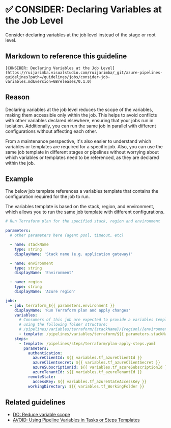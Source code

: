# ✅ CONSIDER: Declaring Variables at the Job Level

Consider declaring variables at the job level instead of the stage or root level.

## Markdown to reference this guideline

```plaintext
[CONSIDER: Declaring Variables at the Job Level](https://ruijarimba.visualstudio.com/ruijarimba/_git/azure-pipelines-guidelines?path=/guidelines/jobs/consider-job-variables.md&version=GBreleases/0.1.0)
```

## Reason

Declaring variables at the job level reduces the scope of the variables, making
them accessible only within the job. This helps to avoid conflicts with other
variables declared elsewhere, ensuring that your jobs run in isolation.
Additionally, you can run the same job in parallel with different configurations
without affecting each other.

From a maintenance perspective, it's also easier to understand which variables
or templates are required for a specific job. Also, you can use the same job
template in different stages or pipelines without
worrying about which variables or templates need to be referenced, as they are
declared within the job.

## Example

The below job template references a variables template that contains the
configuration required for the job to run.

The variables template is based on the stack, region, and environment, which
allows you to run the same job template with different configurations.

```yaml
# Run Terraform plan for the specified stack, region and environment

parameters:
  # other parameters here (agent pool, timeout, etc)

  - name: stackName
    type: string
    displayName: 'Stack name (e.g. application gateway)'

  - name: environment
    type: string
    displayName: 'Environment'

  - name: region
    type: string
    displayName: 'Azure region'

jobs:
  - job: terraform_${{ parameters.environment }}
    displayName: 'Run Terraform plan and apply changes'
    variables:
      # Consumers of this job are expected to provide a variables template 
      # using the following folder structure:
      # /pipelines/variables/terraform/{stackName}/{region}/{environment}-variables.yaml
      - template: /pipelines/variables/terraform/${{ parameters.stackName }}/${{ parameters.region }}/${{ parameters.environment }}-variables.yaml@self
    steps:
      - template: /pipelines/steps/terraform/plan-apply-steps.yaml
        parameters:
          authentication:
            azureClientId: ${{ variables.tf_azureClientId }}
            azureClientsecret: ${{ variables.tf_azureClientSecret }}
            azureSubscriptionId: ${{ variables.tf_azureSubscriptionId }}
            azureTenantId: ${{ variables.tf_azureTenantId }}
          remoteState:
            accessKey: ${{ variables.tf_azureStateAccessKey }}
          workingDirectory: ${{ variables.tf_WorkingFolder }}
```

## Related guidelines

- [DO: Reduce variable scope](/guidelines/variables/do-variable-scope.md)
- [AVOID: Using Pipeline Variables in Tasks or Steps Templates](/guidelines/steps/avoid-variables.md)
